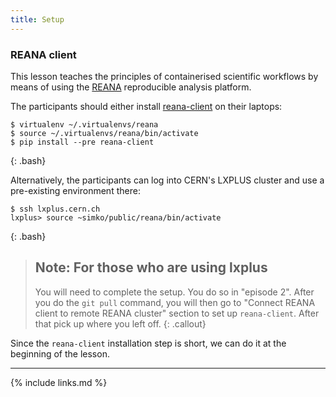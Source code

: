 ```yaml
---
title: Setup
---
```


### REANA client

This lesson teaches the principles of containerised scientific workflows by means of using the
[REANA](http://www.reana.io/) reproducible analysis platform.

The participants should either install [reana-client](https://pypi.org/project/reana-client/) on
their laptops:

~~~
$ virtualenv ~/.virtualenvs/reana
$ source ~/.virtualenvs/reana/bin/activate
$ pip install --pre reana-client
~~~
{: .bash}

Alternatively, the participants can log into CERN's LXPLUS cluster and use a pre-existing
environment there:

~~~
$ ssh lxplus.cern.ch
lxplus> source ~simko/public/reana/bin/activate
~~~
{: .bash}

>## Note: For those who are using lxplus
> You will need to complete the setup. You do so in "episode 2". After you do the `git pull` command, you will then go to "Connect REANA client to remote REANA cluster" section to set up `reana-client`. After that pick up where you left off.
{: .callout}

Since the `reana-client` installation step is short, we can do it at the beginning of the lesson.

---

{% include links.md %}
